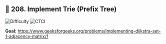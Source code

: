 ## 🧩 208. Implement Trie (Prefix Tree)

<p>
  <img alt="Difficulty" src="https://img.shields.io/badge/Implementation_Difficulty-Medium-yellow">
  
  <img alt="CTCI" src="https://img.shields.io/badge/Source-Elshad kariomov (Trie)-1e90ff?style=for-the-badge">
</p>

**Goal:** 
https://www.geeksforgeeks.org/problems/implementing-dijkstra-set-1-adjacency-matrix/1
